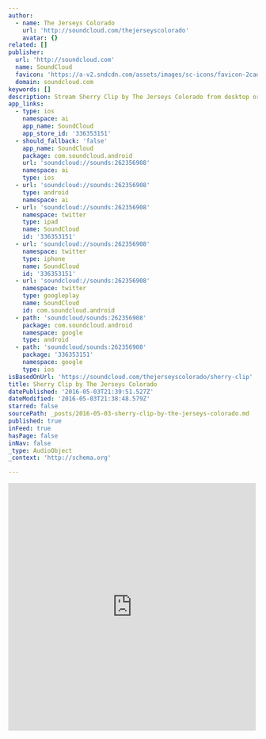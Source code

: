 ```yaml
---
author:
  - name: The Jerseys Colorado
    url: 'http://soundcloud.com/thejerseyscolorado'
    avatar: {}
related: []
publisher:
  url: 'http://soundcloud.com'
  name: SoundCloud
  favicon: 'https://a-v2.sndcdn.com/assets/images/sc-icons/favicon-2cadd14b.ico'
  domain: soundcloud.com
keywords: []
description: Stream Sherry Clip by The Jerseys Colorado from desktop or your mobile device
app_links:
  - type: ios
    namespace: ai
    app_name: SoundCloud
    app_store_id: '336353151'
  - should_fallback: 'false'
    app_name: SoundCloud
    package: com.soundcloud.android
    url: 'soundcloud://sounds:262356908'
    namespace: ai
    type: ios
  - url: 'soundcloud://sounds:262356908'
    type: android
    namespace: ai
  - url: 'soundcloud://sounds:262356908'
    namespace: twitter
    type: ipad
    name: SoundCloud
    id: '336353151'
  - url: 'soundcloud://sounds:262356908'
    namespace: twitter
    type: iphone
    name: SoundCloud
    id: '336353151'
  - url: 'soundcloud://sounds:262356908'
    namespace: twitter
    type: googleplay
    name: SoundCloud
    id: com.soundcloud.android
  - path: 'soundcloud/sounds:262356908'
    package: com.soundcloud.android
    namespace: google
    type: android
  - path: 'soundcloud/sounds:262356908'
    package: '336353151'
    namespace: google
    type: ios
isBasedOnUrl: 'https://soundcloud.com/thejerseyscolorado/sherry-clip'
title: Sherry Clip by The Jerseys Colorado
datePublished: '2016-05-03T21:39:51.527Z'
dateModified: '2016-05-03T21:38:48.579Z'
starred: false
sourcePath: _posts/2016-05-03-sherry-clip-by-the-jerseys-colorado.md
published: true
inFeed: true
hasPage: false
inNav: false
_type: AudioObject
_context: 'http://schema.org'

---
```

<iframe src="https://cdn.embedly.com/widgets/media.html?src=https%3A%2F%2Fw.soundcloud.com%2Fplayer%2F%3Fvisual%3Dtrue%26url%3Dhttp%253A%252F%252Fapi.soundcloud.com%252Ftracks%252F262356908%26show_artwork%3Dtrue&amp;url=https%3A%2F%2Fsoundcloud.com%2Fthejerseyscolorado%2Fsherry-clip&amp;image=http%3A%2F%2Fi1.sndcdn.com%2Fartworks-000161246545-m9jkpv-t500x500.jpg&amp;key=b7d04c9b404c499eba89ee7072e1c4f7&amp;type=text%2Fhtml&amp;schema=soundcloud" width="500" height="500" scrolling="no" frameborder="0" allowfullscreen="" style=""></iframe>